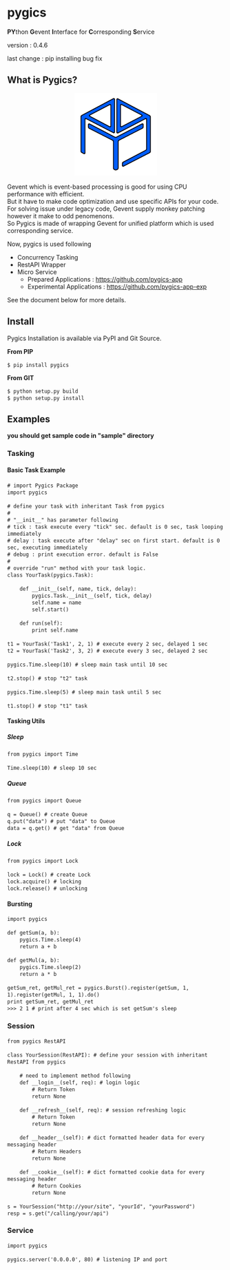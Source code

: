 # pygics

**PY**thon **G**event **I**nterface for **C**orresponding **S**ervice

version : 0.4.6

last change : pip installing bug fix

## What is Pygics?

<p align="center"><img src="./doc/pygics_logo.png"></p>

Gevent which is event-based processing is good for using CPU performance with efficient.<br/>
But it have to make code optimization and use specific APIs for your code.<br/>
For solving issue under legacy code, Gevent supply monkey patching however it make to odd penomenons.<br/>
So Pygics is made of wrapping Gevent for unified platform which is used corresponding service.<br/>

Now, pygics is used following

 - Concurrency Tasking
 - RestAPI Wrapper
 - Micro Service
    - Prepared Applications : https://github.com/pygics-app
    - Experimental Applications : https://github.com/pygics-app-exp

See the document below for more details.

## Install

Pygics Installation is available via PyPI and Git Source.

**From PIP**

	$ pip install pygics

**From GIT**

	$ python setup.py build
	$ python setup.py install

## Examples

**you should get sample code in "sample" directory**

### Tasking

#### Basic Task Example

	# import Pygics Package
	import pygics
	
	# define your task with inheritant Task from pygics
	#
	# "__init__" has parameter following
	# tick : task execute every "tick" sec. default is 0 sec, task looping immediately
	# delay : task execute after "delay" sec on first start. default is 0 sec, executing immediately
	# debug : print execution error. default is False
	#
	# override "run" method with your task logic.
	class YourTask(pygics.Task):
	    
	    def __init__(self, name, tick, delay):
	        pygics.Task.__init__(self, tick, delay)
	        self.name = name
	        self.start()
	        
	    def run(self):
	        print self.name
	
	t1 = YourTask('Task1', 2, 1) # execute every 2 sec, delayed 1 sec
	t2 = YourTask('Task2', 3, 2) # execute every 3 sec, delayed 2 sec
	
	pygics.Time.sleep(10) # sleep main task until 10 sec 
	
	t2.stop() # stop "t2" task
	
	pygics.Time.sleep(5) # sleep main task until 5 sec
	
	t1.stop() # stop "t1" task

#### Tasking Utils

##### Sleep

	from pygics import Time
	
	Time.sleep(10) # sleep 10 sec

##### Queue

	from pygics import Queue
	
	q = Queue() # create Queue
	q.put("data") # put "data" to Queue
	data = q.get() # get "data" from Queue

##### Lock

	from pygics import Lock
	
	lock = Lock() # create Lock
	lock.acquire() # locking
	lock.release() # unlocking

#### Bursting

	import pygics
	
	def getSum(a, b):
	    pygics.Time.sleep(4)
	    return a + b
	
	def getMul(a, b):
	    pygics.Time.sleep(2)
	    return a * b
	
	getSum_ret, getMul_ret = pygics.Burst().register(getSum, 1, 1).register(getMul, 1, 1).do()
	print getSum_ret, getMul_ret
	>>> 2 1 # print after 4 sec which is set getSum's sleep

### Session

	from pygics RestAPI
	
	class YourSession(RestAPI): # define your session with inheritant RestAPI from pygics
	    
	    # need to implement method following
	    def __login__(self, req): # login logic
	        # Return Token
	        return None
	    
	    def __refresh__(self, req): # session refreshing logic
	        # Return Token
	        return None
	    
	    def __header__(self): # dict formatted header data for every messaging header
	        # Return Headers
	        return None
	    
	    def __cookie__(self): # dict formatted cookie data for every messaging header
	        # Return Cookies
	        return None
	
	s = YourSession("http://your/site", "yourId", "yourPassword")
	resp = s.get("/calling/your/api")

### Service

	import pygics
	
	pygics.server('0.0.0.0', 80) # listening IP and port

